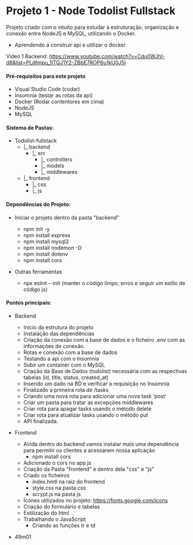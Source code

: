 # Projeto 1 - Node Todolist Fullstack

Projeto criado com o intuíto para estudar a estruturação, organização e conexão entre NodeJS e MySQL, utilizando o Docker.
- Aprendendo a construir api e utilizar o docker

Vídeo 1 Backend: https://www.youtube.com/watch?v=Cdu0WJhI-d8&list=PLdtmpu_1ITQJ1Y2-ZBbE7ROP6u1kU0J5l

#### Pré-requisitos para este projeto
- Visual Studio Code (codar)
- Insomnia (testar as rotas da api)
- Docker (Rodar contentores em cima)
- NodeJS
- MySQL

#### Sistema de Pastas:
- Todolist-fullstack
    - |_ backend
        - |_ src
            - |_ controllers
            - |_ models
            - |_ middlewares
    - |_ frontend
        - |_ css
        - |_ js

#### Dependências do Projeto:
- Iniciar o projeto dentro da pasta "backend"
    - npm init -y
    - npm install express
    - npm install mysql2
    - npm install nodemon -D
    - npm install dotenv
    - npm install cors

- Outras ferramentas
    - npx eslint --init (manter o código limpo, erros e seguir um estilo de código js)

#### Pontos principais:

- Backend
    - Inicio da estrutura do projeto
    - Instalação das dependências
    - Criação da conexão com a base de dados e o ficheiro .env com as informações de conexão.
    - Rotas e conexão com a base de dados
    - Testando a api com o Insomnia
    - Subir um container com o MySQL
    - Criação da Base de Dados (todolist) necessária com as respectivas tabelas (id, title, status, created_at)
    - Inserido um dado na BD e verificar a requisição no Insomnia
    - Finalizado a primeira rota de /tasks
    - Criando uma nova rota para adicionar uma nova task 'post'
    - Criar um pasta para tratar as excepções middlewares
    - Criar rota para apagar tasks usando o método delete
    - Criar rota para atualizar tasks usando o método put
    - API finalizada.

- Frontend
    - Ainda dentro do backend vamos instalar mais uma dependência para permitir os clientes a acessarem nossa aplicação
        - npm install cors
    - Adicionado o cors no app.js
    - Criação da Pasta "frontend" e dentro dela "css" e "js"
    - Criado os ficheiros
        - index.hmtl na raiz do frontend
        - style.css na pasta css
        - scrypt.js na pasta js
    - Ícones utilizados no projeto: https://fonts.google.com/icons
    - Criação do formulário e tabelas
    - Estilização do html
    - Trabalhando o JavaScript
        - Criando as funções tr e td


- 49m01

